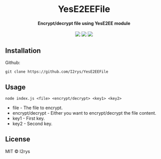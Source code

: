 <h1 align="center">YesE2EEFile</h1>
<h4 align="center">Encrypt/decrypt file using YesE2EE module</h4>
<p align="center">
	<a href="https://github.com/I2rys/YesE2EEFile/blob/main/LICENSE"><img src="https://img.shields.io/github/license/I2rys/YesE2EEFile?style=flat-square"></img></a>
	<a href="https://github.com/I2rys/YesE2EEFile/issues"><img src="https://img.shields.io/github/issues/I2rys/YesE2EEFile.svg"></img></a>
	<a href="https://nodejs.org/"><img src="https://img.shields.io/badge/-Nodejs-green?style=flat-square&logo=Node.js"></img></a>
</p>


## Installation
Github:

    git clone https://github.com/I2rys/YesE2EEFile

## Usage

    node index.js <file> <encrypt/decrypt> <key1> <key2>

+ file - The file to encrypt.
+ encrypt/decrypt - Either you want to encrypt/decrypt the file content.
+ key1 - First key.
+ key2 - Second key.

## License
MIT © I2rys
